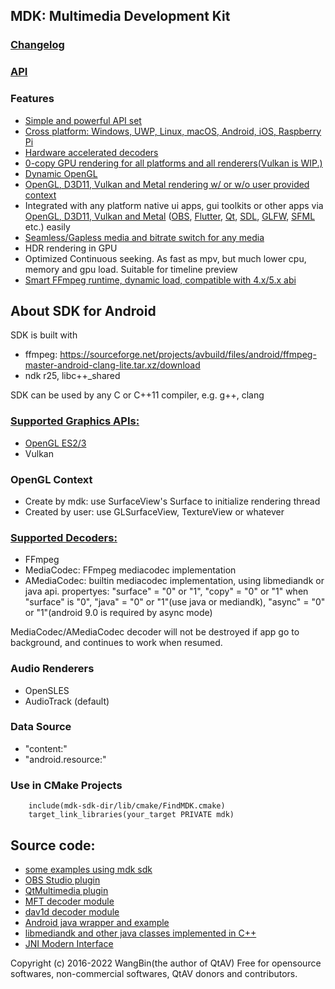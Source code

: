 ## MDK: Multimedia Development Kit
### [Changelog](https://github.com/wang-bin/mdk-sdk/blob/master/Changelog.md)
### [API](https://github.com/wang-bin/mdk-sdk/wiki/Player-APIs)

### Features
- [Simple and powerful API set](https://github.com/wang-bin/mdk-sdk/wiki/Player-APIs)
- [Cross platform: Windows, UWP, Linux, macOS, Android, iOS, Raspberry Pi](https://github.com/wang-bin/mdk-sdk/wiki/System-Requirements)
- [Hardware accelerated decoders](https://github.com/wang-bin/mdk-sdk/wiki/Decoders)
- [0-copy GPU rendering for all platforms and all renderers(Vulkan is WIP.)](https://github.com/wang-bin/mdk-sdk/wiki/Zero-Copy-Renderer)
- [Dynamic OpenGL](https://github.com/wang-bin/mdk-sdk/wiki/OpenGL-Support-Matrix)
- [OpenGL, D3D11, Vulkan and Metal rendering w/ or w/o user provided context](https://github.com/wang-bin/mdk-sdk/wiki/Render-API)
- Integrated with any platform native ui apps, gui toolkits or other apps via [OpenGL, D3D11, Vulkan and Metal](https://github.com/wang-bin/mdk-sdk/wiki/Render-API) ([OBS](https://github.com/wang-bin/obs-mdk), [Flutter](https://github.com/wang-bin/fvp), [Qt](https://github.com/wang-bin/mdk-examples/tree/master/Qt), [SDL](https://github.com/wang-bin/mdk-examples/tree/master/SDL), [GLFW](https://github.com/wang-bin/mdk-examples/tree/master/GLFW), [SFML](https://github.com/wang-bin/mdk-examples/tree/master/SFML) etc.) easily
- [Seamless/Gapless media and bitrate switch for any media](https://github.com/wang-bin/mdk-sdk/wiki/Player-APIs)
- HDR rendering in GPU
- Optimized Continuous seeking. As fast as mpv, but much lower cpu, memory and gpu load. Suitable for timeline preview
- [Smart FFmpeg runtime, dynamic load, compatible with 4.x/5.x abi](https://github.com/wang-bin/mdk-sdk/wiki/FFmpeg-Runtime)

## About SDK for Android
SDK is built with
- ffmpeg: https://sourceforge.net/projects/avbuild/files/android/ffmpeg-master-android-clang-lite.tar.xz/download
- ndk r25, libc++_shared

SDK can be used by any C or C++11 compiler, e.g. g++, clang

### [Supported Graphics APIs:](https://github.com/wang-bin/mdk-sdk/wiki/Render-API)
- [OpenGL ES2/3](https://github.com/wang-bin/mdk-sdk/wiki/OpenGL-Support-Matrix)
- Vulkan

### OpenGL Context
- Create by mdk: use SurfaceView's Surface to initialize rendering thread
- Created by user: use GLSurfaceView, TextureView or whatever

### [Supported Decoders:](https://github.com/wang-bin/mdk-sdk/wiki/Decoders)
- FFmpeg
- MediaCodec: FFmpeg mediacodec implementation
- AMediaCodec: builtin mediacodec implementation, using libmediandk or java api. propertyes: "surface" = "0" or "1", "copy" = "0" or "1" when "surface" is "0", "java" = "0" or "1"(use java or mediandk), "async" = "0" or "1"(android 9.0 is required by async mode)

MediaCodec/AMediaCodec decoder will not be destroyed if app go to background, and continues to work when resumed.

### Audio Renderers
- OpenSLES
- AudioTrack (default)

### Data Source
- "content:"
- "android.resource:"

### Use in CMake Projects
```
	include(mdk-sdk-dir/lib/cmake/FindMDK.cmake)
	target_link_libraries(your_target PRIVATE mdk)
```

## Source code:
- [some examples using mdk sdk](https://github.com/wang-bin/mdk-examples)
- [OBS Studio plugin](https://github.com/wang-bin/obs-mdk)
- [QtMultimedia plugin](https://github.com/wang-bin/qtmultimedia-plugins-mdk)
- [MFT decoder module](https://github.com/wang-bin/mdk-mft)
- [dav1d decoder module](https://github.com/wang-bin/mdk-dav1d)
- [Android java wrapper and example](https://github.com/wang-bin/mdk-android)
- [libmediandk and other java classes implemented in C++](https://github.com/wang-bin/AND)
- [JNI Modern Interface](https://github.com/wang-bin/JMI)

Copyright (c) 2016-2022 WangBin(the author of QtAV) <wbsecg1 at gmail.com>
Free for opensource softwares, non-commercial softwares, QtAV donors and contributors.